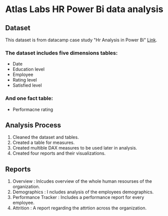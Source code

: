# Atlas Labs HR Power Bi data analysis
## Dataset
This dataset is from datacamp case study "Hr Analysis in Power Bi" [Link](https://www.datacamp.com/courses/case-study-hr-analytics-in-power-bi).
### The dataset includes five dimensions tables:
- Date
- Education level
- Employee
- Rating level
- Satisfied level
### And one fact table:
- Performacne rating
## Analysis Process
1. Cleaned the dataset and tables.
2. Created a table for measures.
3. Created multible DAX measures to be used later in analysis.
4. Created four reports and their visualizations.
## Reports
1. Overview :
Inlcudes overview of the whole human resourses of the organization.
2. Demographics :
I ncludes analysis of the employees demographics.
3. Performance Tracker :
Includes a performance report for every employee.
4. Attrition :
A report regarding the attrtion across the organization.
